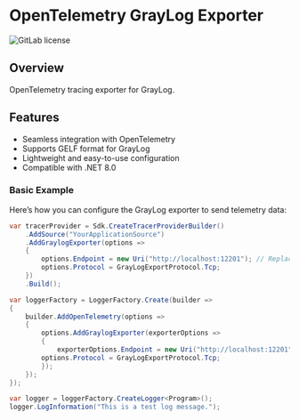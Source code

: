 # OpenTelemetry GrayLog Exporter

![GitLab license](https://img.shields.io/badge/license-Apache--2.0-blue)

## Overview

OpenTelemetry tracing exporter for GrayLog.

## Features

- Seamless integration with OpenTelemetry
- Supports GELF format for GrayLog
- Lightweight and easy-to-use configuration
- Compatible with .NET 8.0

### Basic Example

Here’s how you can configure the GrayLog exporter to send telemetry data:

```csharp
var tracerProvider = Sdk.CreateTracerProviderBuilder()
    .AddSource("YourApplicationSource")
    .AddGraylogExporter(options =>
    {
        options.Endpoint = new Uri("http://localhost:12201"); // Replace with your Graylog endpoint
        options.Protocol = GrayLogExportProtocol.Tcp;
    })
    .Build();

var loggerFactory = LoggerFactory.Create(builder =>
{
    builder.AddOpenTelemetry(options =>
    {
        options.AddGraylogExporter(exporterOptions =>
        {
            exporterOptions.Endpoint = new Uri("http://localhost:12201"); // Replace with your Graylog endpoint
        options.Protocol = GrayLogExportProtocol.Tcp;
        });
    });
});

var logger = loggerFactory.CreateLogger<Program>();
logger.LogInformation("This is a test log message.");
```